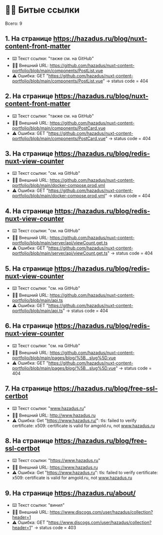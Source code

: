 # ⛓️‍💥 Битые ссылки

Всего: 9

## 1. На странице https://hazadus.ru/blog/nuxt-content-front-matter

- ⌨️ Текст ссылки: "также см. на GitHub"
- ⛓️‍💥 Внешний URL: https://github.com/hazadus/nuxt-content-portfolio/blob/main/components/PostList.vue
- ⚠️ Ошибка: GET "https://github.com/hazadus/nuxt-content-portfolio/blob/main/components/PostList.vue" → status code = 404

## 2. На странице https://hazadus.ru/blog/nuxt-content-front-matter

- ⌨️ Текст ссылки: "также см. на GitHub"
- ⛓️‍💥 Внешний URL: https://github.com/hazadus/nuxt-content-portfolio/blob/main/components/PostCard.vue
- ⚠️ Ошибка: GET "https://github.com/hazadus/nuxt-content-portfolio/blob/main/components/PostCard.vue" → status code = 404

## 3. На странице https://hazadus.ru/blog/redis-nuxt-view-counter

- ⌨️ Текст ссылки: "см. на GitHub"
- ⛓️‍💥 Внешний URL: https://github.com/hazadus/nuxt-content-portfolio/blob/main/docker-compose.prod.yml
- ⚠️ Ошибка: GET "https://github.com/hazadus/nuxt-content-portfolio/blob/main/docker-compose.prod.yml" → status code = 404

## 4. На странице https://hazadus.ru/blog/redis-nuxt-view-counter

- ⌨️ Текст ссылки: "см. на GitHub"
- ⛓️‍💥 Внешний URL: https://github.com/hazadus/nuxt-content-portfolio/blob/main/server/api/viewCount.get.ts
- ⚠️ Ошибка: GET "https://github.com/hazadus/nuxt-content-portfolio/blob/main/server/api/viewCount.get.ts" → status code = 404

## 5. На странице https://hazadus.ru/blog/redis-nuxt-view-counter

- ⌨️ Текст ссылки: "см. на GitHub"
- ⛓️‍💥 Внешний URL: https://github.com/hazadus/nuxt-content-portfolio/blob/main/api.ts
- ⚠️ Ошибка: GET "https://github.com/hazadus/nuxt-content-portfolio/blob/main/api.ts" → status code = 404

## 6. На странице https://hazadus.ru/blog/redis-nuxt-view-counter

- ⌨️ Текст ссылки: "см. на GitHub"
- ⛓️‍💥 Внешний URL: https://github.com/hazadus/nuxt-content-portfolio/blob/main/pages/blog/%5B...slug%5D.vue
- ⚠️ Ошибка: GET "https://github.com/hazadus/nuxt-content-portfolio/blob/main/pages/blog/%5B...slug%5D.vue" → status code = 404

## 7. На странице https://hazadus.ru/blog/free-ssl-certbot

- ⌨️ Текст ссылки: "www.hazadus.ru"
- ⛓️‍💥 Внешний URL: http://www.hazadus.ru
- ⚠️ Ошибка: Get "https://www.hazadus.ru/": tls: failed to verify certificate: x509: certificate is valid for amgold.ru, not www.hazadus.ru

## 8. На странице https://hazadus.ru/blog/free-ssl-certbot

- ⌨️ Текст ссылки: "https://www.hazadus.ru"
- ⛓️‍💥 Внешний URL: https://www.hazadus.ru
- ⚠️ Ошибка: Get "https://www.hazadus.ru": tls: failed to verify certificate: x509: certificate is valid for amgold.ru, not www.hazadus.ru

## 9. На странице https://hazadus.ru/about/

- ⌨️ Текст ссылки: "винил"
- ⛓️‍💥 Внешний URL: https://www.discogs.com/user/hazadus/collection?header=1
- ⚠️ Ошибка: GET "https://www.discogs.com/user/hazadus/collection?header=1" → status code = 403
